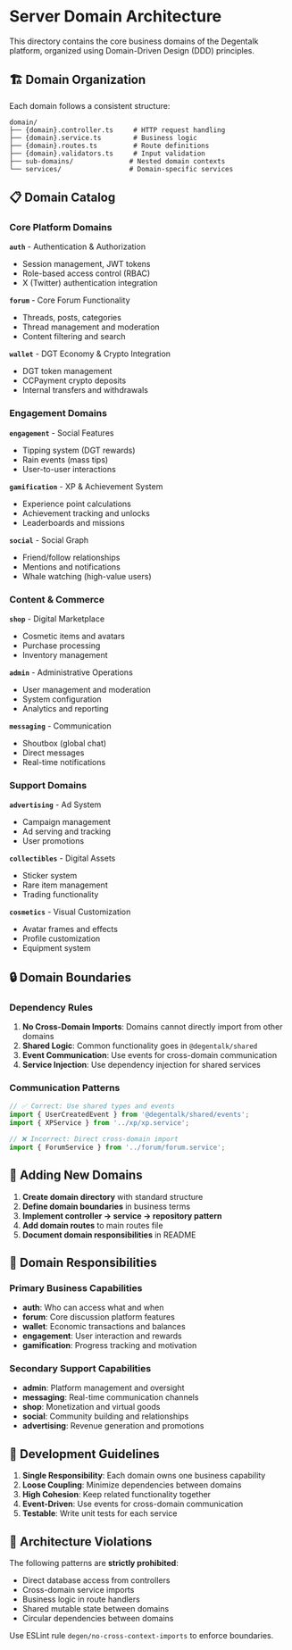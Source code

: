 # Server Domain Architecture

This directory contains the core business domains of the Degentalk platform, organized using Domain-Driven Design (DDD) principles.

## 🏗️ Domain Organization

Each domain follows a consistent structure:
```
domain/
├── {domain}.controller.ts     # HTTP request handling
├── {domain}.service.ts        # Business logic
├── {domain}.routes.ts         # Route definitions
├── {domain}.validators.ts     # Input validation
├── sub-domains/              # Nested domain contexts
└── services/                 # Domain-specific services
```

## 📋 Domain Catalog

### Core Platform Domains

**`auth`** - Authentication & Authorization
- Session management, JWT tokens
- Role-based access control (RBAC)
- X (Twitter) authentication integration

**`forum`** - Core Forum Functionality
- Threads, posts, categories
- Thread management and moderation
- Content filtering and search

**`wallet`** - DGT Economy & Crypto Integration
- DGT token management
- CCPayment crypto deposits
- Internal transfers and withdrawals

### Engagement Domains

**`engagement`** - Social Features
- Tipping system (DGT rewards)
- Rain events (mass tips)
- User-to-user interactions

**`gamification`** - XP & Achievement System
- Experience point calculations
- Achievement tracking and unlocks
- Leaderboards and missions

**`social`** - Social Graph
- Friend/follow relationships
- Mentions and notifications
- Whale watching (high-value users)

### Content & Commerce

**`shop`** - Digital Marketplace
- Cosmetic items and avatars
- Purchase processing
- Inventory management

**`admin`** - Administrative Operations
- User management and moderation
- System configuration
- Analytics and reporting

**`messaging`** - Communication
- Shoutbox (global chat)
- Direct messages
- Real-time notifications

### Support Domains

**`advertising`** - Ad System
- Campaign management
- Ad serving and tracking
- User promotions

**`collectibles`** - Digital Assets
- Sticker system
- Rare item management
- Trading functionality

**`cosmetics`** - Visual Customization
- Avatar frames and effects
- Profile customization
- Equipment system

## 🔒 Domain Boundaries

### Dependency Rules

1. **No Cross-Domain Imports**: Domains cannot directly import from other domains
2. **Shared Logic**: Common functionality goes in `@degentalk/shared`
3. **Event Communication**: Use events for cross-domain communication
4. **Service Injection**: Use dependency injection for shared services

### Communication Patterns

```typescript
// ✅ Correct: Use shared types and events
import { UserCreatedEvent } from '@degentalk/shared/events';
import { XPService } from '../xp/xp.service';

// ❌ Incorrect: Direct cross-domain import
import { ForumService } from '../forum/forum.service';
```

## 🎯 Adding New Domains

1. **Create domain directory** with standard structure
2. **Define domain boundaries** in business terms
3. **Implement controller → service → repository pattern**
4. **Add domain routes** to main routes file
5. **Document domain responsibilities** in README

## 📖 Domain Responsibilities

### Primary Business Capabilities

- **auth**: Who can access what and when
- **forum**: Core discussion platform features
- **wallet**: Economic transactions and balances
- **engagement**: User interaction and rewards
- **gamification**: Progress tracking and motivation

### Secondary Support Capabilities  

- **admin**: Platform management and oversight
- **messaging**: Real-time communication channels
- **shop**: Monetization and virtual goods
- **social**: Community building and relationships
- **advertising**: Revenue generation and promotions

## 🔧 Development Guidelines

1. **Single Responsibility**: Each domain owns one business capability
2. **Loose Coupling**: Minimize dependencies between domains
3. **High Cohesion**: Keep related functionality together
4. **Event-Driven**: Use events for cross-domain communication
5. **Testable**: Write unit tests for each service

## 🚨 Architecture Violations

The following patterns are **strictly prohibited**:

- Direct database access from controllers
- Cross-domain service imports
- Business logic in route handlers
- Shared mutable state between domains
- Circular dependencies between domains

Use ESLint rule `degen/no-cross-context-imports` to enforce boundaries.
